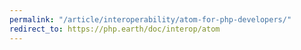 ```yaml
---
permalink: "/article/interoperability/atom-for-php-developers/"
redirect_to: https://php.earth/doc/interop/atom
---
```

